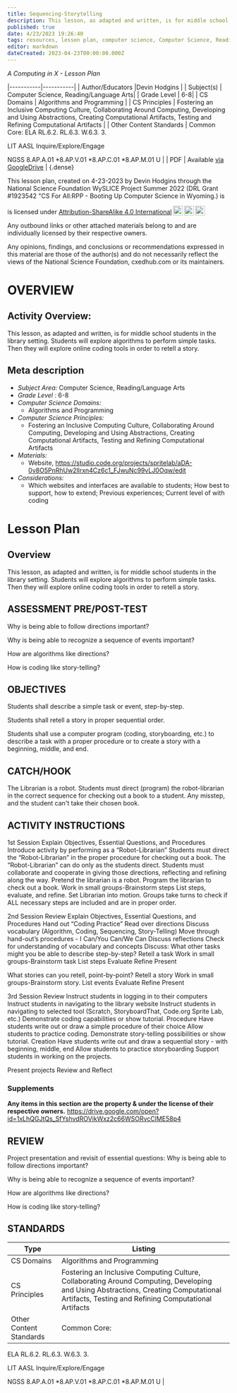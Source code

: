 ```yaml
---
title: Sequencing-Storytelling
description: This lesson, as adapted and written, is for middle school students in the library setting. Students will explore algorithms to perform simple tasks. Then they will explore online coding tools in order to retell a story.
published: true
date: 4/23/2023 19:26:40
tags: resources, lesson plan, computer science, Computer Science, Reading/Language Arts 
editor: markdown
dateCreated: 2023-04-23T00:00:00.000Z
---
```

*A Computing in X - Lesson Plan*

|-----------|-----------|
| Author/Educators |Devin Hodgins |
| Subject(s) | Computer Science, Reading/Language Arts|
| Grade Level | 6-8|
| CS Domains | Algorithms and Programming |
| CS Principles | Fostering an Inclusive Computing Culture, Collaborating Around Computing, Developing and Using Abstractions, Creating Computational Artifacts, Testing and Refining Computational Artifacts |
| Other Content Standards | Common Core:
ELA
RL.6.2. 
RL.6.3. 
W.6.3. 3.


LIT
AASL
Inquire/Explore/Engage


NGSS
8.AP.A.01 
*8.AP.V.01 
*8.AP.C.01 
*8.AP.M.01 U | 
| PDF | Available [via GoogleDrive](https://drive.google.com/open?id=1iA8TlZuXrQCGiyrSpTUG0Tq5XhDyu9Ik) |
{.dense}






This lesson plan, created on 4-23-2023 by Devin Hodgins through the National Science Foundation WySLICE Project Summer 2022 (DRL Grant #1923542 "CS For All:RPP - Booting Up Computer Science in Wyoming.) is  <p xmlns:cc="http://creativecommons.org/ns#" >  is licensed under <a href="http://creativecommons.org/licenses/by-sa/4.0/?ref=chooser-v1" target="_blank" rel="license noopener noreferrer" style="display:inline-block;">Attribution-ShareAlike 4.0 International<img style="height:22px!important;margin-left:3px;vertical-align:text-bottom;" src="https://mirrors.creativecommons.org/presskit/icons/cc.svg?ref=chooser-v1"><img style="height:22px!important;margin-left:3px;vertical-align:text-bottom;" src="https://mirrors.creativecommons.org/presskit/icons/by.svg?ref=chooser-v1"><img style="height:22px!important;margin-left:3px;vertical-align:text-bottom;" src="https://mirrors.creativecommons.org/presskit/icons/sa.svg?ref=chooser-v1"></a></p>


Any outbound links or other attached materials belong to and are individually licensed by their respective owners. 


Any opinions, findings, and conclusions or recommendations expressed in this material are those of the author(s) and do not necessarily reflect the views of the National Science Foundation, cxedhub.com or its maintainers.


# OVERVIEW
## Activity Overview:  
This lesson, as adapted and written, is for middle school students in the library setting. Students will explore algorithms to perform simple tasks. Then they will explore online coding tools in order to retell a story.
## Meta description
+ *Subject Area:* Computer Science, Reading/Language Arts 
+ *Grade Level :* 6-8 
+ *Computer Science Domains:*
   + Algorithms and Programming
+ *Computer Science Principles:*
   + Fostering an Inclusive Computing Culture, Collaborating Around Computing, Developing and Using Abstractions, Creating Computational Artifacts, Testing and Refining Computational Artifacts
+ *Materials:* 
   + Website, https://studio.code.org/projects/spritelab/aDA-0v8O5PnRhUw2llrxn4Cz6c1_FJwuNc99vLJ0Oqw/edit
+ *Considerations:*
   + Which websites and interfaces are available to students; How best to support, how to extend; Previous experiences; Current level of with coding


# Lesson Plan
## Overview
This lesson, as adapted and written, is for middle school students in the library setting. Students will explore algorithms to perform simple tasks. Then they will explore online coding tools in order to retell a story.
## ASSESSMENT PRE/POST-TEST
Why is being able to follow directions important?


Why is being able to recognize a sequence of events important?


How are algorithms like directions?


How is coding like story-telling?
## OBJECTIVES
Students shall describe a simple task or event, step-by-step.


Students shall retell a story in proper sequential order.


Students shall use a computer program (coding, storyboarding, etc.) to describe a task with a proper procedure or to create a story with a beginning, middle, and end.


## CATCH/HOOK
The Librarian is a robot. Students must direct (program) the robot-librarian in the correct sequence for checking out a book to a student. Any misstep, and the student can't take their chosen book.


## ACTIVITY INSTRUCTIONS
1st Session
Explain Objectives, Essential Questions, and Procedures
Introduce activity by performing as a “Robot-Librarian”
Students must direct the “Robot-Librarian” in the proper procedure for checking out a book. 
The “Robot-Librarian” can do only as the students direct.
Students must collaborate and cooperate in giving those directions, reflecting and refining along the way.
Pretend the librarian is a robot. Program the librarian to check out a book. 
Work in small groups-Brainstorm steps
List steps, evaluate, and refine. 
Set Librarian into motion.
Groups take turns to check if ALL necessary steps are included and are in proper order.


2nd Session
Review
Explain Objectives, Essential Questions, and Procedures
Hand out “Coding Practice”
Read over directions 
Discuss vocabulary (Algorithm, Coding, Sequencing, Story-Telling)
Move through hand-out’s procedures - I Can/You Can/We Can
Discuss reflections
Check for understanding of vocabulary and concepts
Discuss: 
What other tasks might you be able to describe step-by-step?
Retell a task 
Work in small groups-Brainstorm task
List steps
Evaluate
Refine
Present


What stories can you retell, point-by-point?
Retell a story
Work in small groups-Brainstorm story.
List events
Evaluate
Refine
Present


3rd Session
Review
Instruct students in logging in to their computers
Instruct students in navigating to the library website
Instruct students in navigating to selected tool (Scratch, StoryboardThat, Code.org Sprite Lab, etc.)
Demonstrate coding capabilities or show tutorial. Procedure
Have students write out or draw a simple procedure of their choice
Allow students to practice coding.
Demonstrate story-telling possibilities or show tutorial. Creation
Have students write out and draw a sequential story - with beginning, middle, end
Allow students to practice storyboarding
Support students in working on the projects.


Present projects
Review and Reflect


### Supplements
**Any items in this section are the property & under the license of their respective owners.**
https://drive.google.com/open?id=1xLhQGJtQs_SfYshvdROVikWxz2c66WSORvcClME58p4




## REVIEW
Project presentation and revisit of essential questions:
Why is being able to follow directions important?


Why is being able to recognize a sequence of events important?


How are algorithms like directions?


How is coding like story-telling?
## STANDARDS        
| Type | Listing | 
|-----------|-----------|
| CS Domains  | Algorithms and Programming|
| CS Principles   | Fostering an Inclusive Computing Culture, Collaborating Around Computing, Developing and Using Abstractions, Creating Computational Artifacts, Testing and Refining Computational Artifacts|
| Other Content Standards | Common Core:
ELA
RL.6.2. 
RL.6.3. 
W.6.3. 3.


LIT
AASL
Inquire/Explore/Engage


NGSS
8.AP.A.01 
*8.AP.V.01 
*8.AP.C.01 
*8.AP.M.01 U  |
